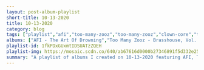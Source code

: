 ```yaml
---
layout: post-album-playlist
short-title: 10-13-2020
title: 10-13-2020
category: blog
tags: ["playlist","afi","too-many-zooz","too-many-zooz","clown-core","the-aquabats!"]
albums: ["AFI - The Art Of Drowning","Too Many Zooz - Brasshouse, Vol. 1: Survival of the Flyest","Too Many Zooz - Fanimals","Clown Core - Van","The Aquabats! - Kooky Spooky... In Stereo!"]
playlist-id: 1fkPDxGUxmtIDSUATzZQEH
playlist-img: https://mosaic.scdn.co/640/ab67616d0000b27346891f5d332e25cc9962fbdcab67616d0000b2738e81331c45d5e74e4367aaccab67616d0000b2739e115d398e9234408282f3a9ab67616d0000b273f6da3e8aab296acfcfcf45ff
summary: "A playlist of albums I created on 10-13-2020 featuring AFI, Too Many Zooz, Too Many Zooz, Clown Core, and The Aquabats!."
---
```

